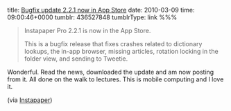 title: [Bugfix update 2.2.1 now in App Store](http://blog.instapaper.com/post/434993584)
date: 2010-03-09
time: 09:00:46+0000
tumblr: 436527848
tumblrType: link
%%%

> Instapaper Pro 2.2.1 is now in the App Store.
> 
> This is a bugfix release that fixes crashes related to dictionary lookups, the in-app browser, missing articles, rotation locking in the folder view, and sending to Tweetie.

Wonderful. 
Read the news, downloaded the update and am now posting from it. All done on the walk to lectures. This is mobile computing and I love it.

(via <a href="http://www.instapaper.com/">Instapaper</a>)
